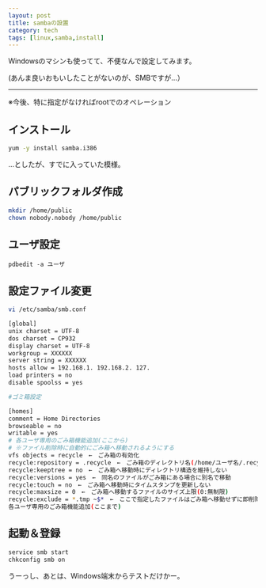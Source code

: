 ```yaml
---
layout: post
title: sambaの設置
category: tech
tags: [linux,samba,install]
---
```


Windowsのマシンも使ってて、不便なんで設定してみます。

(あんま良いおもいしたことがないのが、SMBですが…）

---

※今後、特に指定がなければrootでのオペレーション

## インストール

```bash
yum -y install samba.i386
```

...としたが、すでに入っていた模様。

## パブリックフォルダ作成

```bash
mkdir /home/public
chown nobody.nobody /home/public
```

## ユーザ設定

```
pdbedit -a ユーザ
```

## 設定ファイル変更

```bash
vi /etc/samba/smb.conf

[global]
unix charset = UTF-8
dos charset = CP932
display charset = UTF-8
workgroup = XXXXXX
server string = XXXXXX
hosts allow = 192.168.1. 192.168.2. 127.
load printers = no
disable spoolss = yes

#ゴミ箱設定

[homes]
comment = Home Directories
browseable = no
writable = yes
# 各ユーザ専用のごみ箱機能追加(ここから)
# ※ファイル削除時に自動的にごみ箱へ移動されるようにする
vfs objects = recycle　←　ごみ箱の有効化
recycle:repository = .recycle　←　ごみ箱のディレクトリ名(/home/ユーザ名/.recycle)
recycle:keeptree = no　←　ごみ箱へ移動時にディレクトリ構造を維持しない
recycle:versions = yes　←　同名のファイルがごみ箱にある場合に別名で移動
recycle:touch = no　←　ごみ箱へ移動時にタイムスタンプを更新しない
recycle:maxsize = 0　←　ごみ箱へ移動するファイルのサイズ上限(0:無制限)
recycle:exclude = *.tmp ~$*　←　ここで指定したファイルはごみ箱へ移動せずに即削除する
各ユーザ専用のごみ箱機能追加(ここまで)
```

## 起動＆登録

```bash
service smb start
chkconfig smb on
```

うーっし、あとは、Windows端末からテストだけかー。
